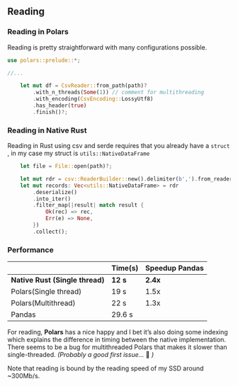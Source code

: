## Reading

### Reading in Polars

Reading is pretty straightforward with many configurations possible.

```rust
use polars::prelude::*;

//...

    let mut df = CsvReader::from_path(path)?
        .with_n_threads(Some(1)) // comment for multithreading
        .with_encoding(CsvEncoding::LossyUtf8)
        .has_header(true)
        .finish()?;
```

### Reading in Native Rust

Reading in Rust using csv and serde requires that you already have a `struct` , in my case my struct is `utils::NativeDataFrame`

```rust
    let file = File::open(path)?;

    let mut rdr = csv::ReaderBuilder::new().delimiter(b',').from_reader(file);
    let mut records: Vec<utils::NativeDataFrame> = rdr
        .deserialize()
        .into_iter()
        .filter_map(|result| match result {
            Ok(rec) => rec,
            Err(e) => None,
        })
        .collect();
```

### Performance

| |Time\(s\) |Speedup Pandas |
| --- | --- | --- |
|**Native Rust \(Single thread\)** |**12 s** |**2.4x** |
|Polars\(Single thread\) |19 s |1.5x |
|Polars\(Multithread\) |22 s |1.3x |
|Pandas |29.6 s | |

For reading, **Polars** has a nice happy and I bet it’s also doing some indexing which explains the difference in timing between the native implementation. There seems to be a bug for multithreaded Polars that makes it slower than single-threaded. _\(Probably a good first issue…_ 🤪 _\)_

Note that reading is bound by the reading speed of my SSD around ~300Mb/s.

